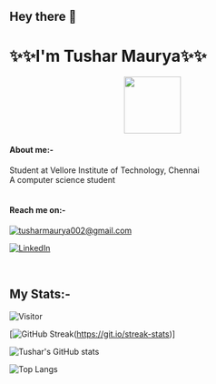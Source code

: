 
## Hey there 👋
# ✨✨I'm Tushar Maurya✨✨


<div id="header" align="center">
  <img src="https://media.giphy.com/media/M9gbBd9nbDrOTu1Mqx/giphy.gif" width="100"/>
</div>


#### About me:-
<div>Student at Vellore Institute of Technology, Chennai<div>
<div>A computer science student<div>

<br>

#### Reach me on:-
<a href="mailto:tusharmaurya002@gmail.com">![tusharmaurya002@gmail.com](https://img.shields.io/badge/Gmail-D14836?style=for-the-badge&logo=gmail&logoColor=white)</a>

<a href="https://www.linkedin.com/in/tushar-maurya-765358192/">![LinkedIn](https://img.shields.io/badge/LinkedIn-0077B5?style=for-the-badge&logo=linkedin&logoColor=white)</a>
  
<br>

## My Stats:-

![Visitor](https://visitor-badge.laobi.icu/badge?page_id=tusharmaurya267.tusharmaurya267)

[![GitHub Streak](http://github-readme-streak-stats.herokuapp.com?user=tusharmaurya267&theme=dark&date_format=M%20j%5B%2C%20Y%5D)(https://git.io/streak-stats)]

![Tushar's GitHub stats](https://github-readme-stats.vercel.app/api?username=tusharmaurya267&count_private=true&theme=dark&show_icons=true)

![Top Langs](https://github-readme-stats.vercel.app/api/top-langs/?username=tusharmaurya267&layout=compact )





<!--
**tusharmaurya267/tusharmaurya267** is a ✨ _special_ ✨ repository because its `README.md` (this file) appears on your GitHub profile.

Here are some ideas to get you started:

- 🔭 I’m currently working on ...
- 🌱 I’m currently learning ...
- 👯 I’m looking to collaborate on ...
- 🤔 I’m looking for help with ...
- 💬 Ask me about ...
- 📫 How to reach me: ...
- 😄 Pronouns: ...
- ⚡ Fun fact: ...
-->
